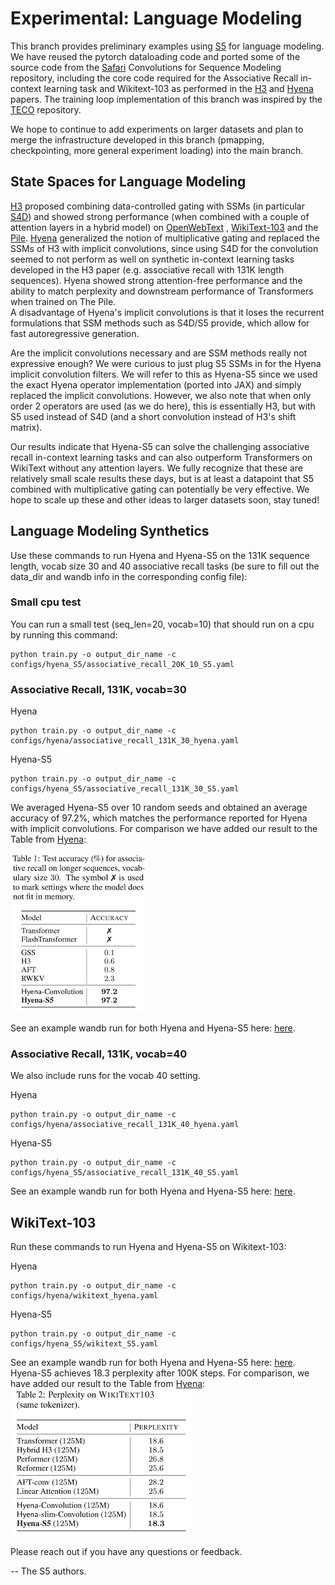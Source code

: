 # Experimental: Language Modeling

This branch provides preliminary examples using [S5](https://arxiv.org/abs/2208.04933) for language modeling. We have 
reused the pytorch dataloading code and ported some of the source code from the [Safari](https://github.com/HazyResearch/safari) Convolutions for 
Sequence Modeling repository, including the core code required for the Associative Recall in-context learning task 
and Wikitext-103 as performed in the [H3](https://arxiv.org/abs/2212.14052) and 
[Hyena](https://arxiv.org/abs/2302.10866) papers. The training loop implementation of this branch was inspired by the [TECO](https://github.com/wilson1yan/teco) repository.  

We hope to continue to add experiments on larger datasets and plan to merge the infrastructure developed in this branch (pmapping, checkpointing, more general experiment loading)
into the main branch.


## State Spaces for Language Modeling
[H3](https://arxiv.org/abs/2212.14052) proposed combining data-controlled gating with SSMs (in particular [S4D](https://arxiv.org/abs/2206.11893)) and 
showed strong performance (when combined with a couple of attention layers in a hybrid model) on [OpenWebText](https://huggingface.co/datasets/openwebtext) , [WikiText-103](https://huggingface.co/datasets/wikitext) and the [Pile](https://pile.eleuther.ai/).
[Hyena](https://arxiv.org/abs/2302.10866) generalized the notion of multiplicative gating and replaced the SSMs of H3 with implicit convolutions, since using S4D for the convolution seemed to not perform as well on 
synthetic in-context learning tasks developed in the H3 paper (e.g. associative recall with 131K length sequences). Hyena showed strong attention-free performance and the ability to match perplexity and downstream performance of Transformers when trained on The Pile.  
A disadvantage of Hyena's implicit convolutions is that it loses the recurrent formulations that SSM methods such as S4D/S5 provide, which allow for fast autoregressive generation.

Are the implicit convolutions necessary and are SSM methods really not expressive enough? We were curious to just plug S5 SSMs in for the Hyena implicit convolution filters. We will refer to this as Hyena-S5
since we used the exact Hyena operator implementation (ported into JAX) and simply replaced the implicit convolutions. However,
we also note that when only order 2 operators are used (as we do here), this is essentially H3, but with S5 used instead of S4D (and a short convolution instead of H3's shift matrix).

Our results indicate that Hyena-S5 can solve the challenging associative recall in-context learning tasks and can also outperform Transformers on WikiText without any attention layers. We fully recognize that these are relatively small scale results these days, but is at least a datapoint that S5 combined with 
multiplicative gating can potentially be very effective.  We hope to scale up these and other ideas to larger datasets soon, stay tuned! 



## Language Modeling Synthetics
Use these commands to run Hyena and Hyena-S5 on the 131K sequence length, vocab size 30 and 40 associative recall tasks 
(be sure to fill out the data_dir and wandb info in the corresponding config file):

### Small cpu test
You can run a small test (seq_len=20, vocab=10) that should run on a cpu by running this command:
```commandline
python train.py -o output_dir_name -c configs/hyena_S5/associative_recall_20K_10_S5.yaml
```

### Associative Recall, 131K, vocab=30

Hyena
```commandline
python train.py -o output_dir_name -c configs/hyena/associative_recall_131K_30_hyena.yaml
```

Hyena-S5
```commandline
python train.py -o output_dir_name -c configs/hyena_S5/associative_recall_131K_30_S5.yaml
```

We averaged Hyena-S5 over 10 random seeds and obtained an average accuracy of 97.2%, which matches the performance reported for 
Hyena with implicit convolutions. For comparison we have added our result to the Table from [Hyena](https://arxiv.org/abs/2302.10866):

![](Tables/assoc_recall.png)

See an example wandb run for both Hyena and Hyena-S5 here: [here](tbd). 


### Associative Recall, 131K, vocab=40
We also include runs for the vocab 40 setting. 

Hyena
```commandline
python train.py -o output_dir_name -c configs/hyena/associative_recall_131K_40_hyena.yaml
```

Hyena-S5
```commandline
python train.py -o output_dir_name -c configs/hyena_S5/associative_recall_131K_40_S5.yaml
```
See an example wandb run for both Hyena and Hyena-S5 here: [here](tbd). 


## WikiText-103
Run these commands to run Hyena and Hyena-S5 on Wikitext-103:

Hyena
```commandline
python train.py -o output_dir_name -c configs/hyena/wikitext_hyena.yaml
```

Hyena-S5
```commandline
python train.py -o output_dir_name -c configs/hyena_S5/wikitext_S5.yaml
```

See an example wandb run for both Hyena and Hyena-S5 here: [here](tbd). 
Hyena-S5 achieves 18.3 perplexity after 100K steps. For comparison, we have added our result to the Table from [Hyena](https://arxiv.org/abs/2302.10866):
![](Tables/wikitext103.png)



Please reach out if you have any questions or feedback.

-- The S5 authors.

